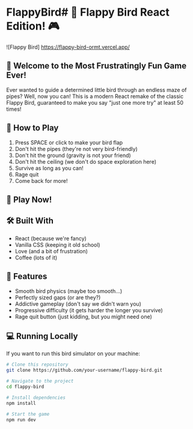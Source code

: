 # FlappyBird# 🐤 Flappy Bird React Edition! 🎮

![Flappy Bird] https://flappy-bird-ormt.vercel.app/

## 🌟 Welcome to the Most Frustratingly Fun Game Ever!

Ever wanted to guide a determined little bird through an endless maze of pipes? Well, now you can! This is a modern React remake of the classic Flappy Bird, guaranteed to make you say "just one more try" at least 50 times! 

## 🎯 How to Play

1. Press SPACE or click to make your bird flap
2. Don't hit the pipes (they're not very bird-friendly)
3. Don't hit the ground (gravity is not your friend)
4. Don't hit the ceiling (we don't do space exploration here)
5. Survive as long as you can!
6. Rage quit
7. Come back for more!

## 🚀 Play Now!



## 🛠️ Built With

- React (because we're fancy)
- Vanilla CSS (keeping it old school)
- Love (and a bit of frustration)
- Coffee (lots of it)

## 🎨 Features

- Smooth bird physics (maybe too smooth...)
- Perfectly sized gaps (or are they?)
- Addictive gameplay (don't say we didn't warn you)
- Progressive difficulty (it gets harder the longer you survive)
- Rage quit button (just kidding, but you might need one)

## 💻 Running Locally

If you want to run this bird simulator on your machine:

```bash
# Clone this repository
git clone https://github.com/your-username/flappy-bird.git

# Navigate to the project
cd flappy-bird

# Install dependencies
npm install

# Start the game
npm run dev
